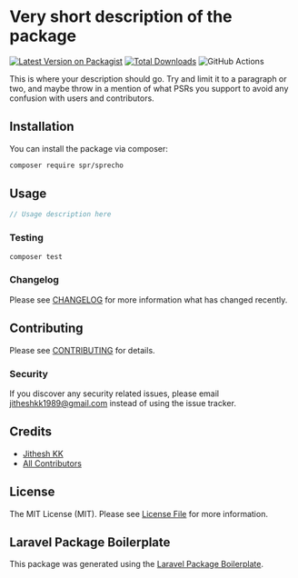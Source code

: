 # Very short description of the package

[![Latest Version on Packagist](https://img.shields.io/packagist/v/spr/sprecho.svg?style=flat-square)](https://packagist.org/packages/spr/sprecho)
[![Total Downloads](https://img.shields.io/packagist/dt/spr/sprecho.svg?style=flat-square)](https://packagist.org/packages/spr/sprecho)
![GitHub Actions](https://github.com/spr/sprecho/actions/workflows/main.yml/badge.svg)

This is where your description should go. Try and limit it to a paragraph or two, and maybe throw in a mention of what PSRs you support to avoid any confusion with users and contributors.

## Installation

You can install the package via composer:

```bash
composer require spr/sprecho
```

## Usage

```php
// Usage description here
```

### Testing

```bash
composer test
```

### Changelog

Please see [CHANGELOG](CHANGELOG.md) for more information what has changed recently.

## Contributing

Please see [CONTRIBUTING](CONTRIBUTING.md) for details.

### Security

If you discover any security related issues, please email jitheshkk1989@gmail.com instead of using the issue tracker.

## Credits

-   [Jithesh KK](https://github.com/spr)
-   [All Contributors](../../contributors)

## License

The MIT License (MIT). Please see [License File](LICENSE.md) for more information.

## Laravel Package Boilerplate

This package was generated using the [Laravel Package Boilerplate](https://laravelpackageboilerplate.com).

